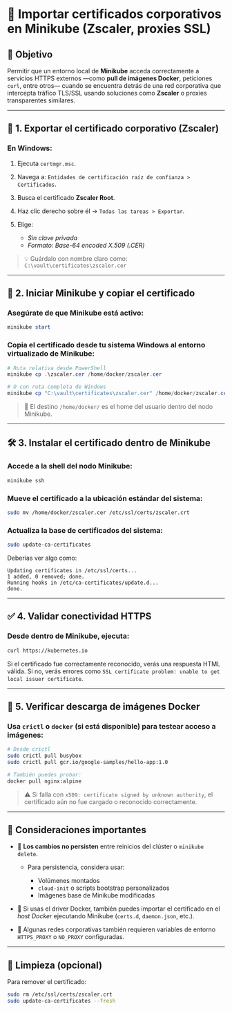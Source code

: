 # 🔐 Importar certificados corporativos en Minikube (Zscaler, proxies SSL)

## 📌 Objetivo

Permitir que un entorno local de **Minikube** acceda correctamente a servicios HTTPS externos —como **pull de imágenes Docker**, peticiones `curl`, entre otros— cuando se encuentra detrás de una red corporativa que intercepta tráfico TLS/SSL usando soluciones como **Zscaler** o proxies transparentes similares.

---

## 🧾 1. Exportar el certificado corporativo (Zscaler)

### En Windows:

1. Ejecuta `certmgr.msc`.
2. Navega a: `Entidades de certificación raíz de confianza > Certificados`.
3. Busca el certificado **Zscaler Root**.
4. Haz clic derecho sobre él → `Todas las tareas > Exportar`.
5. Elige:

   * *Sin clave privada*
   * *Formato: Base-64 encoded X.509 (.CER)*

> 💡 Guárdalo con nombre claro como:
> `C:\vault\certificates\zscaler.cer`

---

## 🚀 2. Iniciar Minikube y copiar el certificado

### Asegúrate de que Minikube está activo:

```powershell
minikube start
```

### Copia el certificado desde tu sistema Windows al entorno virtualizado de Minikube:

```powershell
# Ruta relativa desde PowerShell
minikube cp .\zscaler.cer /home/docker/zscaler.cer

# O con ruta completa de Windows
minikube cp "C:\vault\certificates\zscaler.cer" /home/docker/zscaler.cer
```

> 📌 El destino `/home/docker/` es el home del usuario dentro del nodo Minikube.

---

## 🛠️ 3. Instalar el certificado dentro de Minikube

### Accede a la shell del nodo Minikube:

```powershell
minikube ssh
```

### Mueve el certificado a la ubicación estándar del sistema:

```bash
sudo mv /home/docker/zscaler.cer /etc/ssl/certs/zscaler.crt
```

### Actualiza la base de certificados del sistema:

```bash
sudo update-ca-certificates
```

Deberías ver algo como:

```
Updating certificates in /etc/ssl/certs...
1 added, 0 removed; done.
Running hooks in /etc/ca-certificates/update.d...
done.
```

---

## ✅ 4. Validar conectividad HTTPS

### Desde dentro de Minikube, ejecuta:

```bash
curl https://kubernetes.io
```

Si el certificado fue correctamente reconocido, verás una respuesta HTML válida. Si no, verás errores como `SSL certificate problem: unable to get local issuer certificate`.

---

## 🐳 5. Verificar descarga de imágenes Docker

### Usa `crictl` o `docker` (si está disponible) para testear acceso a imágenes:

```bash
# Desde crictl
sudo crictl pull busybox
sudo crictl pull gcr.io/google-samples/hello-app:1.0

# También puedes probar:
docker pull nginx:alpine
```

> ⚠️ Si falla con `x509: certificate signed by unknown authority`, el certificado aún no fue cargado o reconocido correctamente.

---

## 📌 Consideraciones importantes

* 🔁 **Los cambios no persisten** entre reinicios del clúster o `minikube delete`.

  * Para persistencia, considera usar:

    * Volúmenes montados
    * `cloud-init` o scripts bootstrap personalizados
    * Imágenes base de Minikube modificadas

* 🐳 Si usas el driver Docker, también puedes importar el certificado en el *host Docker* ejecutando Minikube (`certs.d`, `daemon.json`, etc.).

* 🔐 Algunas redes corporativas también requieren variables de entorno `HTTPS_PROXY` o `NO_PROXY` configuradas.

---

## 🧼 Limpieza (opcional)

Para remover el certificado:

```bash
sudo rm /etc/ssl/certs/zscaler.crt
sudo update-ca-certificates --fresh
```

